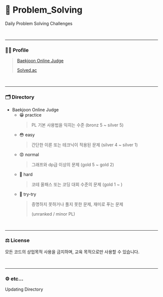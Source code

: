 # 📆 Problem_Solving

Daily Problem Solving Challenges

<br><hr/>

### 🧑‍💻 Profile

> [Baekjoon Online Judge](https://www.acmicpc.net/user/polygon)
>
>  [Solved.ac](https://solved.ac/profile/polygon)

<br><hr/>

### 🗂️ Directory

+ Baekjoon Online Judge
  + 😁 practice
    >  PL 기본 사용법을 익히는 수준 (bronz 5 ~ silver 5)
  + 😳 easy
    > 간단한 이론 또는 테크닉이 적용된 문제 (silver 4 ~ silver 1)
  + 😡 normal
    > 그래프와 dp급 이상의 문제 (gold 5 ~ gold 2)
  + 🤢 hard
    > 코테 올패스 또는 코딩 대회 수준의 문제 (gold 1 ~ )
  + 🧐 try-try
    > 증명하지 못하거나 풀지 못한 문제, 재미로 푸는 문제
    > 
    > (unranked / minor PL) 

<br><hr/>

### ⚖️ License

모든 코드의 상업목적 사용을 금지하며, 교육 목적으로만 사용할 수 있습니다.

<br><hr/>

### ⚙️ etc...

Updating Directory
